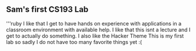 ## Sam's first CS193 Lab
'''ruby
I like that I get to have hands on experience with applications in a classroom environment with available help.
I like that this isnt a lecture and I get to actually do something.
I also like the Hacker Theme
This is my first lab so sadly I do not have too many favorite things yet :( 

